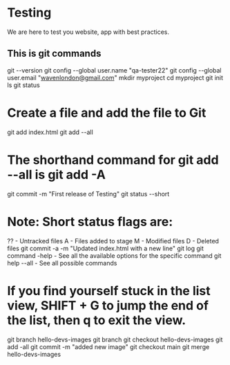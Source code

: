 # Testing

We are here to test you website, app with best practices.

## This is git commands

git --version
git config --global user.name "qa-tester22"
git config --global user.email "wavenlondon@gmail.com"
mkdir myproject
cd myproject
git init
ls
git status

# Create a file and add the file to Git

git add index.html
git add --all

# The shorthand command for git add --all is git add -A

git commit -m "First release of Testing"
git status --short

# Note: Short status flags are:

?? - Untracked files
A - Files added to stage
M - Modified files
D - Deleted files
git commit -a -m "Updated index.html with a new line"
git log
git command -help - See all the available options for the specific command
git help --all - See all possible commands

# If you find yourself stuck in the list view, SHIFT + G to jump the end of the list, then q to exit the view.

git branch hello-devs-images
git branch
git checkout hello-devs-images
git add -all
git commit -m "added new image"
git checkout main
git merge hello-devs-images

